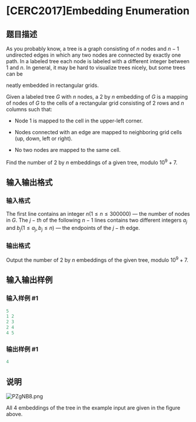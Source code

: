 # [CERC2017]Embedding Enumeration

## 题目描述

As you probably know, a tree is a graph consisting of $n$ nodes and $n - 1$ undirected edges in which any two nodes are connected by exactly one path. In a labeled tree each node is labeled with a different integer between $1$ and $n$. In general, it may be hard to visualize trees nicely, but some trees can be

neatly embedded in rectangular grids.

Given a labeled tree $G$ with $n$ nodes, a $2$ by $n$ embedding of $G$ is a mapping of nodes of $G$ to the cells of a rectangular grid consisting of $2$ rows and $n$ columns such that:

- Node $1$ is mapped to the cell in the upper-left corner.

- Nodes connected with an edge are mapped to neighboring grid cells (up, down, left or right).

- No two nodes are mapped to the same cell.

Find the number of $2$ by $n$ embeddings of a given tree, modulo $10^9 + 7$.

## 输入输出格式

### 输入格式

The first line contains an integer $n(1 \le n \le 300 000)$ — the number of nodes in $G$. The $j-th$ of the following $n - 1$ lines contains two different integers $a_j$ and $b_j(1 \le a_j,b_j \le n)$ — the endpoints of the $j-th$ edge.

### 输出格式

Output the number of $2$ by $n$ embeddings of the given tree, modulo $10^9 + 7$.

## 输入输出样例

### 输入样例 #1

```cpp
5
1 2
2 3
2 4
4 5
```


### 输出样例 #1

```cpp
4
```


## 说明

![PZgNB8.png](https://s1.ax1x.com/2018/07/06/PZgNB8.png)

All $4$ embeddings of the tree in the example input are given in the figure above.

